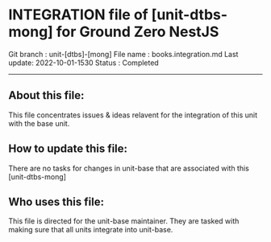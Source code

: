 # INTEGRATION file of [unit-dtbs-mong] for Ground Zero NestJS

Git branch : unit-[dtbs]-[mong]
File name  : books.integration.md
Last update: 2022-10-01-1530
Status     : Completed


---------------------------------------------------------
## About this file:
This file concentrates issues & ideas relavent for the integration of this unit with the base unit.

## How to update this file:
There are no tasks for changes in unit-base that are associated with this [unit-dtbs-mong]


## Who uses this file:
This file is directed for the unit-base maintainer.
They are tasked with making sure that all units integrate into unit-base.